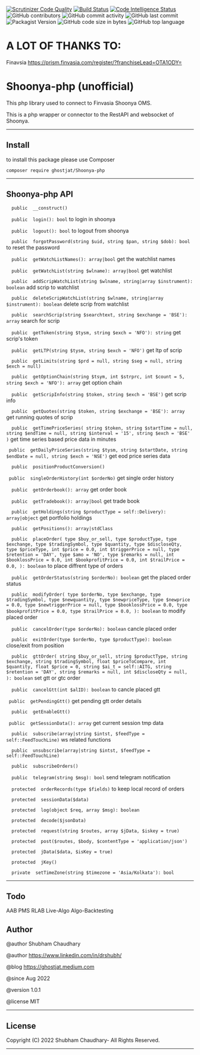 [![Scrutinizer Code Quality](https://scrutinizer-ci.com/g/ghostjat/Shoonya-php/badges/quality-score.png?b=main)](https://scrutinizer-ci.com/g/ghostjat/Shoonya-php/?branch=main)
[![Build Status](https://scrutinizer-ci.com/g/ghostjat/Shoonya-php/badges/build.png?b=main)](https://scrutinizer-ci.com/g/ghostjat/Shoonya-php/build-status/main)
[![Code Intelligence Status](https://scrutinizer-ci.com/g/ghostjat/Shoonya-php/badges/code-intelligence.svg?b=main)](https://scrutinizer-ci.com/code-intelligence)
![GitHub contributors](https://img.shields.io/github/contributors/ghostjat/Shoonya-php)
![GitHub commit activity](https://img.shields.io/github/commit-activity/m/ghostjat/Shoonya-php)
![GitHub last commit](https://img.shields.io/github/last-commit/ghostjat/Shoonya-php)
![Packagist Version](https://img.shields.io/packagist/v/ghostjat/Shoonya-php)
![GitHub code size in bytes](https://img.shields.io/github/languages/code-size/ghostjat/Shoonya-php)
![GitHub top language](https://img.shields.io/github/languages/top/ghostjat/Shoonya-php)

# A LOT OF THANKS TO:
 
Finavsia https://prism.finvasia.com/register/?franchiseLead=OTA1ODY=

# Shoonya-php (unofficial)

This php library used to connect to Finvasia Shoonya OMS.

This is a php wrapper or connector to the RestAPI and websocket of Shoonya. 


****

## Install

to install this package please use Composer 

``` composer require ghostjat/Shoonya-php ```

****

## Shoonya-php API 

`  public  __construct()`

`  public  login(): bool`  to login in shoonya

`  public  logout(): bool` to logout from shoonya

`  public  forgotPassword(string $uid, string $pan, string $dob): bool` to reset the password

`  public  getWatchListNames(): array|bool`   get the watchlist names

`  public  getWatchList(string $wlname): array|bool`  get watchlist

`  public  addScripWatchList(string $wlname, string|array $instrument): boolean`  add scrip to watchlist

`  public  deleteScripWatchList(string $wlname, string|array $instrument): boolean`  delete scrip from watchlist

`  public  searchScrip(string $searchtext, string $exchange = 'BSE'): array` search for scrip

`  public  getToken(string $tysm, string $exch = 'NFO'): string` get scrip's token

`  public  getLTP(string $tysm, string $exch = 'NFO')` get ltp of scrip

`  public  getLimits(string $prd = null, string $seg = null, string $exch = null)`

`  public  getOptionChain(string $tsym, int $strprc, int $count = 5, string $exch = 'NFO'): array` get option chain

`  public  getScripInfo(string $token, string $exch = 'BSE')` get scrip info

`  public  getQuotes(string $token, string $exchange = 'BSE'): array` get running quotes of scrip

`  public  getTimePriceSeries( string $token, string $startTime = null, string
$endTime = null, string $interval = '15', string $exch = 'BSE' )` get time series based price data in minutes

`  public  getDailyPriceSeries(string $tysm, string $startDate, string $endDate =
null, string $exch = 'NSE') ` get eod price series data

`  public  positionProductConversion()`

`  public  singleOrderHistory(int $orderNo) ` get single order history

`  public  getOrderbook(): array` get order book

`  public  getTradebook(): array|bool` get trade book

`  public  getHoldings(string $productType = self::Delivery): array|object` get portfolio holdings

`  public  getPositions(): array|stdClass`

`  public  placeOrder( type $buy_or_sell, type $productType, type $exchange, type
$tradingSymbol, type $quantity, type $discloseQty, type $priceType, int
$price = 0.0, int $triggerPrice = null, type $retention = 'DAY', type
$amo = 'NO', type $remarks = null, int $booklossPrice = 0.0, int
$bookprofitPrice = 0.0, int $trailPrice = 0.0, ): boolean` to place diffrent type of orders

`  public  getOrderStatus(string $orderNo): boolean` get the placed order status

`  public  modifyOrder( type $orderNo, type $exchange, type $tradingSymbol, type
$newquantity, type $newpriceType, type $newprice = 0.0, type
$newtriggerPrice = null, type $booklossPrice = 0.0, type
$bookprofitPrice = 0.0, type $trailPrice = 0.0, ): boolean` to modify placed order

`  public  cancelOrder(type $orderNo): boolean` cancle placed order

`  public  exitOrder(type $orderNo, type $productType): boolean` close/exit from position

`  public  gttOrder( string $buy_or_sell, string $productType, string $exchange,
string $tradingSymbol, float $priceToCompare, int $quantity, float
$price = 0, string $ai_t = self::AITG, string $retention = 'DAY', string
$remarks = null, int $discloseQty = null, ): boolean` set gtt or gtc order

`  public  cancelGtt(int $alID): boolean` to cancle placed gtt

`  public  getPendingGtt() ` get pending gtt order details

`  public  getEnableGtt()`

`  public  getSessionData(): array ` get current session tmp data

`  public  subscribe(array|string $intst, $feedType = self::FeedTouchLine)` ws related functions

`  public  unsubscribe(array|string $intst, $feedType = self::FeedTouchLine)`

`  public  subscribeOrders()`

`  public  telegram(string $msg): bool` send telegram notification

`  protected  orderRecords(type $fields)` to keep local record of orders

`  protected  sessionData($data)`

`  protected  log(object $req, array $msg): boolean`

`  protected  decode($jsonData)`

`  protected  request(string $routes, array $jData, $iskey = true)`

`  protected  post($routes, $body, $contentType = 'application/json')`

`  protected  jData($data, $isKey = true)`

`  protected  jKey()`

`  private  setTimeZone(string $timezone = 'Asia/Kolkata'): bool`


****

## Todo

AAB PMS RLAB Live-Algo Algo-Backtesting

## Author

 @author Shubham Chaudhary

 @author  https://www.linkedin.com/in/drshubh/

 @blog https://ghostjat.medium.com

 @since Aug 2022

 @version 1.0.1

 @license MIT

****

## License

Copyright (C) 2022 Shubham Chaudhary- All Rights Reserved.

****
